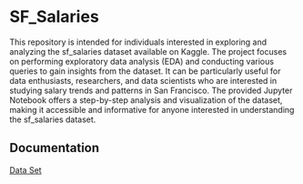 
# SF_Salaries

This repository is intended for individuals interested in exploring and analyzing the sf_salaries dataset available on Kaggle. The project focuses on performing exploratory data analysis (EDA) and conducting various queries to gain insights from the dataset. It can be particularly useful for data enthusiasts, researchers, and data scientists who are interested in studying salary trends and patterns in San Francisco. The provided Jupyter Notebook offers a step-by-step analysis and visualization of the dataset, making it accessible and informative for anyone interested in understanding the sf_salaries dataset.
## Documentation

[Data Set](https://www.kaggle.com/datasets/bhanupratapmunagala/sf-salaries)

